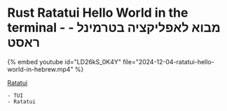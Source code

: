 # Rust Ratatui Hello World in the terminal - מבוא לאפליקציה בטרמינל -  ראסט

{% embed youtube id="LD26kS_0K4Y" file="2024-12-04-ratatui-hello-world-in-hebrew.mp4" %}


[Ratatui](https://ratatui.rs/)


    - TUI
    - Ratatui
